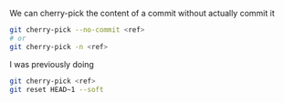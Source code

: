 We can cherry-pick the content of a commit without actually commit it

```bash
git cherry-pick --no-commit <ref>
# or
git cherry-pick -n <ref>
```

I was previously doing

```bash
git cherry-pick <ref>
git reset HEAD~1 --soft
```
